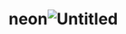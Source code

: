 # neon![Untitled](https://user-images.githubusercontent.com/40804626/158014321-ae6a9fa9-f159-4f34-8512-259a96bdd2a7.png)
